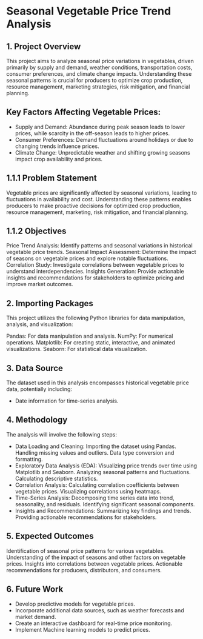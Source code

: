 # Seasonal Vegetable Price Trend Analysis


## 1. Project Overview
This project aims to analyze seasonal price variations in vegetables, driven primarily by supply and demand, weather conditions, transportation costs, consumer preferences, and climate change impacts. Understanding these seasonal patterns is crucial for producers to optimize crop production, resource management, marketing strategies, risk mitigation, and financial planning.

## Key Factors Affecting Vegetable Prices:

- Supply and Demand: Abundance during peak season leads to lower prices, while scarcity in the off-season leads to higher prices.
- Consumer Preferences: Demand fluctuations around holidays or due to changing trends influence prices.
- Climate Change: Unpredictable weather and shifting growing seasons impact crop availability and prices.

## 1.1.1 Problem Statement
Vegetable prices are significantly affected by seasonal variations, leading to fluctuations in availability and cost. Understanding these patterns enables producers to make proactive decisions for optimized crop production, resource management, marketing, risk mitigation, and financial planning.

## 1.1.2 Objectives
Price Trend Analysis: Identify patterns and seasonal variations in historical vegetable price trends.
Seasonal Impact Assessment: Determine the impact of seasons on vegetable prices and explore notable fluctuations.
Correlation Study: Investigate correlations between vegetable prices to understand interdependencies.
Insights Generation: Provide actionable insights and recommendations for stakeholders to optimize pricing and improve market outcomes.

## 2. Importing Packages
This project utilizes the following Python libraries for data manipulation, analysis, and visualization:

Pandas: For data manipulation and analysis.
NumPy: For numerical operations.
Matplotlib: For creating static, interactive, and animated visualizations.
Seaborn: For statistical data visualization.

## 3. Data Source
The dataset used in this analysis encompasses historical vegetable price data, potentially including:
- Date information for time-series analysis.

## 4. Methodology
The analysis will involve the following steps:

- Data Loading and Cleaning:
Importing the dataset using Pandas.
Handling missing values and outliers.
Data type conversion and formatting.
- Exploratory Data Analysis (EDA):
Visualizing price trends over time using Matplotlib and Seaborn.
Analyzing seasonal patterns and fluctuations.
Calculating descriptive statistics.
- Correlation Analysis:
Calculating correlation coefficients between vegetable prices.
Visualizing correlations using heatmaps.
- Time-Series Analysis:
Decomposing time series data into trend, seasonality, and residuals.
Identifying significant seasonal components.
- Insights and Recommendations:
Summarizing key findings and trends.
Providing actionable recommendations for stakeholders.
## 5. Expected Outcomes
Identification of seasonal price patterns for various vegetables.
Understanding of the impact of seasons and other factors on vegetable prices.
Insights into correlations between vegetable prices.
Actionable recommendations for producers, distributors, and consumers.

## 6. Future Work
- Develop predictive models for vegetable prices.
- Incorporate additional data sources, such as weather forecasts and market demand.
- Create an interactive dashboard for real-time price monitoring.
- Implement Machine learning models to predict prices.

